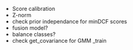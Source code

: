 * Score calibration
* Z-norm
* check prior independance for minDCF scores
* fusion model?
* balance classes?
* check get_covariance for GMM _train